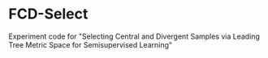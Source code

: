 # FCD-Select
Experiment code for  "Selecting Central and Divergent Samples via Leading Tree Metric Space for Semisupervised Learning"
